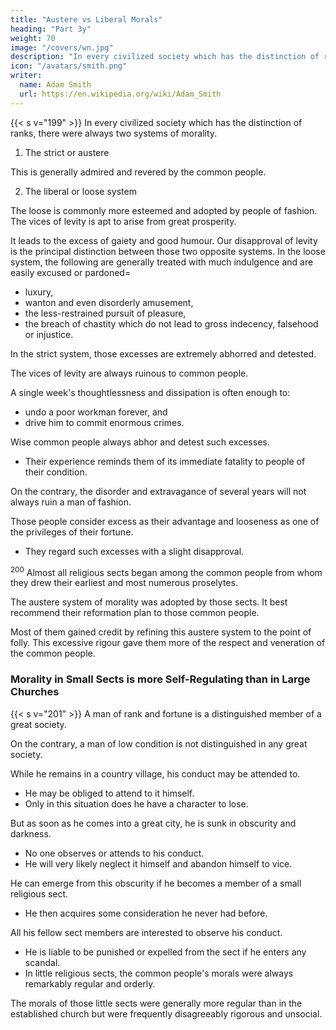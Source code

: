 ```yaml
---
title: "Austere vs Liberal Morals"
heading: "Part 3y"
weight: 70
image: "/covers/wn.jpg"
description: "In every civilized society which has the distinction of ranks, there were always two systems of morality"
icon: "/avatars/smith.png"
writer:
  name: Adam Smith
  url: https://en.wikipedia.org/wiki/Adam_Smith
---
```




{{< s v="199" >}} In every civilized society which has the distinction of ranks, there were always two systems of morality.

1. The strict or austere

This is generally admired and revered by the common people.

2. The liberal or loose system

The loose is commonly more esteemed and adopted by people of fashion. The vices of levity is apt to arise from great prosperity.

It leads to the excess of gaiety and good humour.
Our disapproval of levity is the principal distinction between those two opposite systems.
In the loose system, the following are generally treated with much indulgence and are easily excused or pardoned= 
- luxury,
- wanton and even disorderly amusement,
- the less-restrained pursuit of pleasure,
- the breach of chastity which do not lead to gross indecency, falsehood or injustice.

In the strict system, those excesses are extremely abhorred and detested.

The vices of levity are always ruinous to common people.

A single week's thoughtlessness and dissipation is often enough to:
- undo a poor workman forever, and
- drive him to commit enormous crimes.

Wise common people always abhor and detest such excesses.
- Their experience reminds them of its immediate fatality to people of their condition.

On the contrary, the disorder and extravagance of several years will not always ruin a man of fashion.

Those people consider excess as their advantage and looseness as one of the privileges of their fortune.
- They regard such excesses with a slight disapproval.

<sup>200</sup> Almost all religious sects began among the common people from whom they drew their earliest and most numerous proselytes.

The austere system of morality was adopted by those sects.
It best recommend their reformation plan to those common people.

Most of them gained credit by refining this austere system to the point of folly.
This excessive rigour gave them more of the respect and veneration of the common people.


### Morality in Small Sects is more Self-Regulating than in Large Churches

{{< s v="201" >}}  A man of rank and fortune is a distinguished member of a great society.

<!-- Society attends to every part of his conduct.
It obliges him to attend to his own conduct himself.

His authority and consideration depend very much on the respect of his society.
He dares not do anything which would disgrace or discredit him.

He is obliged to strictly observe the moral system approved by his society for persons of his rank and fortune. -->

On the contrary, a man of low condition is not distinguished in any great society.

While he remains in a country village, his conduct may be attended to.
- He may be obliged to attend to it himself.
- Only in this situation does he have a character to lose.

But as soon as he comes into a great city, he is sunk in obscurity and darkness.
- No one observes or attends to his conduct.
- He will very likely neglect it himself and abandon himself to vice.

He can emerge from this obscurity if he becomes a member of a small religious sect.
- He then acquires some consideration he never had before.

All his fellow sect members are interested to observe his conduct.
- He is liable to be punished or expelled from the sect if he enters any scandal.
- In little religious sects, the common people's morals were always remarkably regular and orderly.

The morals of those little sects were generally more regular than in the established church but were frequently disagreeably rigorous and unsocial.